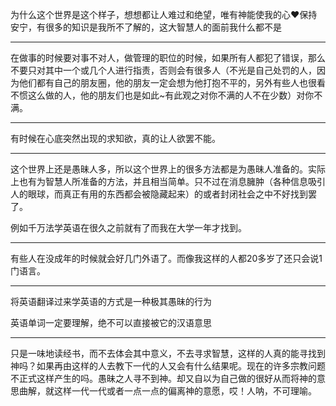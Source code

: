 为什么这个世界是这个样子，想想都让人难过和绝望，唯有神能使我的心❤保持安宁，有很多的知识是我所不了解的，这大智慧人的面前我什么都不是
___
在做事的时候要对事不对人，做管理的职位的时候，如果所有人都犯了错误，那么不要只对其中一个或几个人进行指责，否则会有很多人（不光是自己处罚的人，因为他们都有自己的朋友圈，他的朋友一定会想为他打抱不平的，另外有些人也很看不惯这么做的人，他的朋友们也是如此~有此观之对你不满的人不在少数）对你不满。
___
有时候在心底突然出现的求知欲，真的让人欲罢不能。
___
这个世界上还是愚昧人多，所以这个世界上的很多方法都是为愚昧人准备的。实际上也有为智慧人所准备的方法，并且相当简单。只不过在消息臃肿（各种信息吸引人的眼球，而真正有用的东西都会被隐藏起来）的或者封闭社会之中不好找到罢了。

例如千万法学英语在很久之前就有了而我在大学一年才找到。
___
有些人在没成年的时候就会好几门外语了。而像我这样的人都20多岁了还只会说1门语言。
___
将英语翻译过来学英语的方式是一种极其愚昧的行为

英语单词一定要理解，绝不可以直接被它的汉语意思
___
只是一味地读经书，而不去体会其中意义，不去寻求智慧，这样的人真的能寻找到神吗？如果再由这样的人去教下一代的人又会有什么结果呢。现在的许多宗教问题不正式这样产生的吗。愚昧之人寻不到神。却又自以为自己做的很好从而将神的意思曲解，就这样一代一代或者一点一点的偏离神的意愿，哎！人呐，不可理喻。